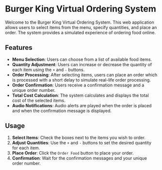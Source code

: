 # Burger King Virtual Ordering System

Welcome to the Burger King Virtual Ordering System. This web application allows users to select items from the menu, specify quantities, and place an order. The system provides a simulated experience of ordering food online.

## Features

- **Menu Selection**: Users can choose from a list of available food items.
- **Quantity Adjustment**: Users can increase or decrease the quantity of each item using the `+` and `-` buttons.
- **Order Processing**: After selecting items, users can place an order which is processed with a short delay to simulate real-life order processing.
- **Order Confirmation**: Users receive a confirmation message and a unique order number.
- **Total Cost Calculation**: The system calculates and displays the total cost of the selected items.
- **Audio Notifications**: Audio alerts are played when the order is placed and when the confirmation message is displayed.

## Usage

1. **Select Items**: Check the boxes next to the items you wish to order.
2. **Adjust Quantities**: Use the `+` and `-` buttons to set the desired quantity for each item.
3. **Place Order**: Click the `Order Food` button to place your order.
4. **Confirmation**: Wait for the confirmation messages and your unique order number.
